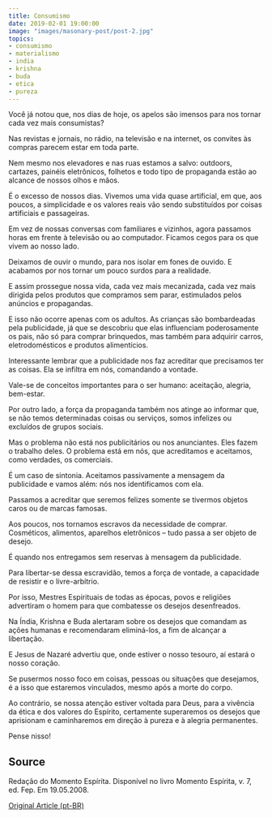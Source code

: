 ```yaml
---
title: Consumismo
date: 2019-02-01 19:00:00
image: "images/masonary-post/post-2.jpg"
topics: 
- consumismo
- materialismo
- india
- krishna
- buda
- etica
- pureza
---
```


Você já notou que, nos dias de hoje, os apelos são imensos para nos
tornar cada vez mais consumistas?

Nas revistas e jornais, no rádio, na televisão e na internet, os
convites às compras parecem estar em toda parte.

Nem mesmo nos elevadores e nas ruas estamos a salvo: outdoors,
cartazes, painéis eletrônicos, folhetos e todo tipo de propaganda estão ao
alcance de nossos olhos e mãos.

É o excesso de nossos dias. Vivemos uma vida quase artificial, em que,
aos poucos, a simplicidade e os valores reais vão sendo substituídos por coisas
artificiais e passageiras.

Em vez de nossas conversas com familiares e vizinhos, agora passamos
horas em frente à televisão ou ao computador. Ficamos cegos para os que vivem
ao nosso lado.

Deixamos de ouvir o mundo, para nos isolar em fones de ouvido. E
acabamos por nos tornar um pouco surdos para a realidade.

E assim prossegue nossa vida, cada vez mais mecanizada, cada vez mais
dirigida pelos produtos que compramos sem parar, estimulados pelos anúncios e
propagandas.

E isso não ocorre apenas com os adultos. As crianças são bombardeadas
pela publicidade, já que se descobriu que elas influenciam poderosamente os
pais, não só para comprar brinquedos, mas também para adquirir carros,
eletrodomésticos e produtos alimentícios.

Interessante lembrar que a publicidade nos faz acreditar que precisamos
ter as coisas. Ela se infiltra em nós, comandando a vontade.

Vale-se de conceitos importantes para o ser humano: aceitação, alegria,
bem-estar.

Por outro lado, a força da propaganda também nos atinge ao informar
que, se não temos determinadas coisas ou serviços, somos infelizes ou excluídos
de grupos sociais.

Mas o problema não está nos publicitários ou nos anunciantes. Eles
fazem o trabalho deles. O problema está em nós, que acreditamos e aceitamos,
como verdades, os comerciais.

É um caso de sintonia. Aceitamos passivamente a mensagem da publicidade
e vamos além: nós nos identificamos com ela.

Passamos a acreditar que seremos felizes somente se tivermos objetos
caros ou de marcas famosas.

Aos poucos, nos tornamos escravos da necessidade de comprar.
Cosméticos, alimentos, aparelhos eletrônicos – tudo passa a ser objeto de
desejo.

É quando nos entregamos sem reservas à mensagem da publicidade.

Para libertar-se dessa escravidão, temos a força de vontade, a
capacidade de resistir e o livre-arbítrio.

Por isso, Mestres Espirituais de todas as épocas, povos e religiões
advertiram o homem para que combatesse os desejos desenfreados.

Na Índia, Krishna e Buda alertaram sobre os desejos que comandam as
ações humanas e recomendaram eliminá-los, a fim de alcançar a libertação.

E Jesus de Nazaré advertiu que, onde estiver o nosso tesouro, aí estará
o nosso coração.

Se pusermos nosso foco em coisas, pessoas ou situações que desejamos, é
a isso que estaremos vinculados, mesmo após a morte do corpo.

Ao contrário, se nossa atenção estiver voltada para Deus, para a
vivência da ética e dos valores do Espírito, certamente superaremos os desejos
que aprisionam e caminharemos em direção à pureza e à alegria permanentes.

Pense nisso!

## Source
Redação do Momento Espírita.
Disponível no livro Momento Espírita, v. 7, ed. Fep.
Em 19.05.2008.


[Original Article (pt-BR)](http://www.momento.com.br/pt/ler_texto.php?id=1693)


